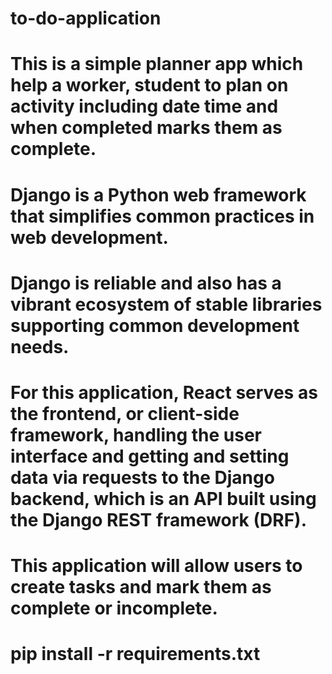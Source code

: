 # to-do-application

# This is a simple planner app which help a worker, student to plan on activity including date time and when completed marks them as complete.

# Django is a Python web framework that simplifies common practices in web development. 

# Django is reliable and also has a vibrant ecosystem of stable libraries supporting common development needs.

# For this application, React serves as the frontend, or client-side framework, handling the user interface and getting and setting data via requests to the Django backend, which is an API built using the Django REST framework (DRF).

# This application will allow users to create tasks and mark them as complete or incomplete.

# pip install -r requirements.txt
